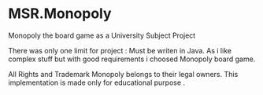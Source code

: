 # MSR.Monopoly
Monopoly the  board game as a University Subject Project

There was only one limit for project : Must be writen in Java. 
As i like complex stuff but with good requirements i choosed Monopoly board game. 

All Rights and Trademark Monopoly belongs to their legal owners. 
This implementation is made only for educational purpose . 
